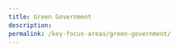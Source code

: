 ```yaml
---
title: Green Government
description: 
permalink: /key-focus-areas/green-government/
---
```




<!-- ### City in Nature

#### We will create a green, liveable and sustainable home for Singaporeans.

![City in Nature](/images/framework/framework_cityinnature.jpg)

![City in Nature](/images/citm06.PNG)
![City in Neature](/images/citm07.PNG)
![City inu Neature](/images/citm08.PNG)

